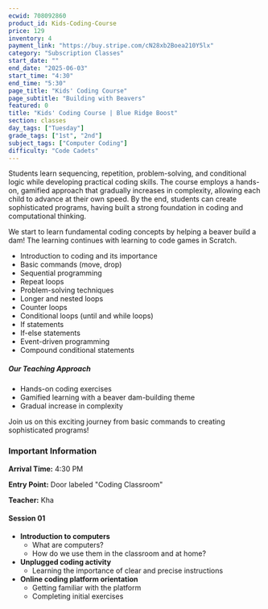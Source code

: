```yaml
---
ecwid: 708092860
product_id: Kids-Coding-Course
price: 129
inventory: 4
payment_link: "https://buy.stripe.com/cN28xb2Boea210Y5lx"
category: "Subscription Classes"
start_date: ""
end_date: "2025-06-03"
start_time: "4:30"
end_time: "5:30"
page_title: "Kids' Coding Course"
page_subtitle: "Building with Beavers"
featured: 0
title: "Kids' Coding Course | Blue Ridge Boost"
section: classes
day_tags: ["Tuesday"]
grade_tags: ["1st", "2nd"]
subject_tags: ["Computer Coding"]
difficulty: "Code Cadets"
---
```

Students learn sequencing, repetition, problem-solving, and conditional logic while developing practical coding skills. The course employs a hands-on, gamified approach that gradually increases in complexity, allowing each child to advance at their own speed. By the end, students can create sophisticated programs, having built a strong foundation in coding and computational thinking. 
<p>We start to learn fundamental coding concepts by helping a beaver build a dam! The learning continues with learning to code games in Scratch.</p>

<ul>
    <li>Introduction to coding and its importance</li>
    <li>Basic commands (move, drop)</li>
    <li>Sequential programming</li>
    <li>Repeat loops</li>
    <li>Problem-solving techniques</li>
    <li>Longer and nested loops</li>
    <li>Counter loops</li>
    <li>Conditional loops (until and while loops)</li>
    <li>If statements</li>
    <li>If-else statements</li>
    <li>Event-driven programming</li>
    <li>Compound conditional statements</li>
</ul>

<h5>Our Teaching Approach</h5>
<ul>
    <li>Hands-on coding exercises</li>
    <li>Gamified learning with a beaver dam-building theme</li>
    <li>Gradual increase in complexity</li>
</ul>

<p class="highlight">Join us on this exciting journey from basic commands to creating sophisticated programs!</p>

<h3>Important Information</h3>
<p><strong>Arrival Time:</strong> 4:30 PM</p>
<p><strong>Entry Point:</strong> Door labeled "Coding Classroom"</p>
<p><strong>Teacher:</strong> Kha</p>

<h4>Session 01</h4>
<ul>
  <li><strong>Introduction to computers</strong>
      <ul>
          <li>What are computers?</li>
          <li>How do we use them in the classroom and at home?</li>
      </ul>
  </li>
  <li><strong>Unplugged coding activity</strong>
      <ul>
          <li>Learning the importance of clear and precise instructions</li>
      </ul>
  </li>
  <li><strong>Online coding platform orientation</strong>
      <ul>
          <li>Getting familiar with the platform</li>
          <li>Completing initial exercises</li>
      </ul>
  </li>
</ul>
